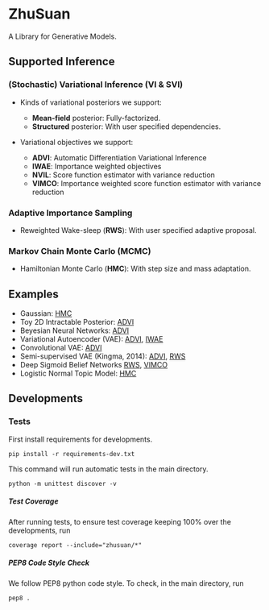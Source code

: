 # ZhuSuan

A Library for Generative Models.

## Supported Inference
### (Stochastic) Variational Inference (VI & SVI)
* Kinds of variational posteriors we support:
  * __Mean-field__ posterior: Fully-factorized.
  * __Structured__ posterior: With user specified dependencies.

* Variational objectives we support:
  * __ADVI__: Automatic Differentiation Variational Inference
  * __IWAE__: Importance weighted objectives
  * __NVIL__: Score function estimator with variance reduction
  * __VIMCO__: Importance weighted score function estimator with variance reduction

### Adaptive Importance Sampling
* Reweighted Wake-sleep (__RWS__): With user specified adaptive proposal.

### Markov Chain Monte Carlo (MCMC)
* Hamiltonian Monte Carlo (__HMC__): With step size and mass adaptation.

## Examples
* Gaussian: 
[HMC](examples/gaussian.py)
* Toy 2D Intractable Posterior: 
[ADVI](examples/toy2d.py)
* Beyesian Neural Networks: 
[ADVI](examples/bayesian_nn.py)
* Variational Autoencoder (VAE): 
[ADVI](examples/vae.py), 
[IWAE](examples/iwae.py)
* Convolutional VAE: 
[ADVI](examples/vae_conv.py)
* Semi-supervised VAE (Kingma, 2014): 
[ADVI](examples/vae_ssl.py),
[RWS](examples/vae_ssl_rws.py)
* Deep Sigmoid Belief Networks
[RWS](examples/sbn_rws.py),
[VIMCO](examples/sbn_vimco.py)
* Logistic Normal Topic Model: 
[HMC](examples/lntm_mcem.py)

## Developments

### Tests

First install requirements for developments.

`pip install -r requirements-dev.txt`

This command will run automatic tests in the main directory.

`python -m unittest discover -v`

##### Test Coverage
After running tests, to ensure test coverage keeping 100% over the developments, run

`coverage report --include="zhusuan/*"`

##### PEP8 Code Style Check
We follow PEP8 python code style. To check, in the main directory, run

`pep8 .`
